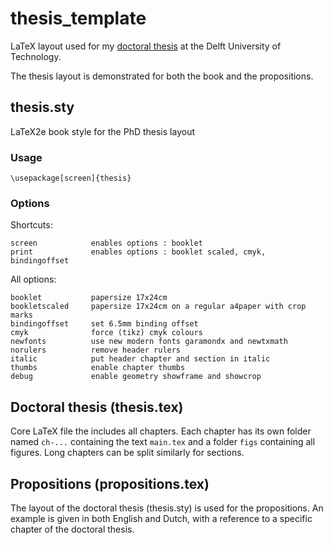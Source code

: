 
# thesis_template


LaTeX layout used for my [doctoral thesis](https://doi.org/10.4233/uuid:517f8597-9c24-4d01-83ed-0f430353e905) at the Delft University of Technology.

The thesis layout is demonstrated for both the book and the propositions.

## thesis.sty

LaTeX2e book style for the PhD thesis layout

### Usage

`\usepackage[screen]{thesis}`

### Options

Shortcuts:
 
	screen            enables options : booklet
	print             enables options : booklet scaled, cmyk, bindingoffset


All options:

	booklet           papersize 17x24cm
	bookletscaled     papersize 17x24cm on a regular a4paper with crop marks
	bindingoffset     set 6.5mm binding offset
	cmyk              force (tikz) cmyk colours
	newfonts          use new modern fonts garamondx and newtxmath
	norulers          remove header rulers
	italic            put header chapter and section in italic
	thumbs            enable chapter thumbs
	debug             enable geometry showframe and showcrop

## Doctoral thesis (thesis.tex)

Core LaTeX file the includes all chapters. Each chapter has its own folder named `ch-...` containing the text `main.tex` and a folder `figs` containing all figures. Long chapters can be split similarly for sections. 

## Propositions (propositions.tex)

The layout of the doctoral thesis (thesis.sty) is used for the propositions. An example is given in both English and Dutch, with a reference to a specific chapter of the doctoral thesis.
